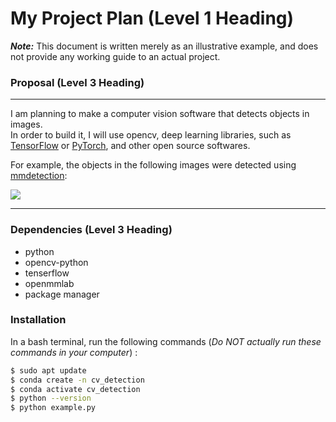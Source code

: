 #  My Project Plan (Level 1 Heading)
 ***Note:*** This document is written merely as an illustrative example, and does not provide any working guide to an actual project.
 
 ### Proposal (Level 3 Heading)
 --- 
 I am planning to make a computer vision software that detects objects in images.      
 In order to build it, I will use opencv, deep learning libraries, such as [TensorFlow](https://www.tensorflow.org/?hl=ko) or [PyTorch](https://pytorch.org/), and other open source softwares.

 For example, the objects in the following images were detected using [mmdetection](https://github.com/open-mmlab/mmdetection):
 
 ![](https://user-images.githubusercontent.com/12907710/137271636-56ba1cd2-b110-4812-8221-b4c120320aa9.png)
 
 ---
 ### Dependencies (Level 3 Heading)
- python
- opencv-python
- tenserflow
- openmmlab
- package manager

 ### Installation
  In a bash terminal, run the following commands (*Do NOT actually run these commands in
 your computer*) : 
 ```sh
 $ sudo apt update 
 $ conda create -n cv_detection 
 $ conda activate cv_detection 
 $ python --version 
 $ python example.py
 ```
<!---
namu-sky/namu-sky is a ✨ special ✨ repository because its `README.md` (this file) appears on your GitHub profile.
You can click the Preview link to take a look at your changes.
--->
